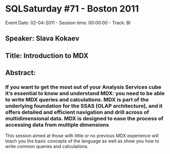 # SQLSaturday #71 - Boston 2011
Event Date: 02-04-2011 - Session time: 00:00:00 - Track: BI
## Speaker: Slava Kokaev
## Title: Introduction to MDX
## Abstract:
### If you want to get the most out of your Analysis Services cube it’s essential to know and understand MDX: you need to be able to write MDX queries and calculations. MDX is part of the underlying foundation for the SSAS (OLAP architecture), and it offers detailed and efficient navigation and drill across of multidimensional data. MDX is designed to ease the process of accessing data from multiple dimensions
This session aimed at those with little or no previous MDX experience will teach you the basic concepts of the language as well as show you how to write common queries and calculations.

